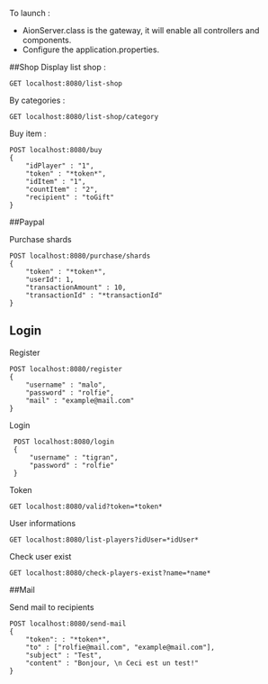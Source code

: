 To launch : 
- AionServer.class is the gateway, it will enable all controllers and components.            
- Configure the application.properties. 

##Shop
Display list shop :

    GET localhost:8080/list-shop

By categories :

    GET localhost:8080/list-shop/category

Buy item :

    POST localhost:8080/buy
    {
    	"idPlayer" : "1",
    	"token" : "*token*",
    	"idItem" : "1",
    	"countItem" : "2",
    	"recipient" : "toGift"
    } 
    
##Paypal

Purchase shards

    POST localhost:8080/purchase/shards
    {
    	"token" : "*token*",
    	"userId": 1,
    	"transactionAmount" : 10, 
    	"transactionId" : "*transactionId"
    } 
    
## Login

Register

    POST localhost:8080/register
    {
        "username" : "malo",
    	"password" : "rolfie",
    	"mail" : "example@mail.com"
    }
    

Login 

     POST localhost:8080/login
     {
         "username" : "tigran",
         "password" : "rolfie"
     }
 
Token 

    GET localhost:8080/valid?token=*token*
 
User informations
 
    GET localhost:8080/list-players?idUser=*idUser*
 
Check user exist
   
    GET localhost:8080/check-players-exist?name=*name*


##Mail 
 
 Send mail to recipients 
 
    POST localhost:8080/send-mail
    {
        "token": : "*token*",
    	"to" : ["rolfie@mail.com", "example@mail.com"],
    	"subject" : "Test",
    	"content" : "Bonjour, \n Ceci est un test!"
    }
